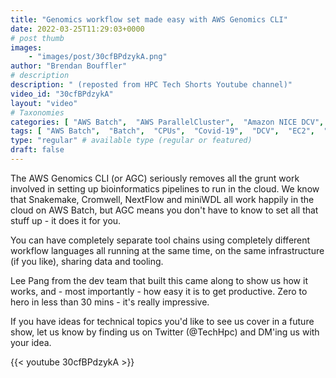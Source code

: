 ```yaml
---
title: "Genomics workflow set made easy with AWS Genomics CLI"
date: 2022-03-25T11:29:03+0000
# post thumb
images:
    - "images/post/30cfBPdzykA.png"
author: "Brendan Bouffler"
# description
description: " (reposted from HPC Tech Shorts Youtube channel)"
video_id: "30cfBPdzykA"
layout: "video"
# Taxonomies
categories: [ "AWS Batch",  "AWS ParallelCluster",  "Amazon NICE DCV",  "Life Sciences", ]
tags: [ "AWS Batch",  "Batch",  "CPUs",  "Covid-19",  "DCV",  "EC2",  "GPUs",  "HPC",  "High Performance Computing",  "Lustre",  "ParallelCluster",  "Schedulers",  "Storage",  "WDL",  "bioinformatics",  "cloud",  "cromwell",  "genomics",  "miniWDL",  "nextflow",  "pipelines",  "snakemake",  "virtualization",  "vizualization",  "techshorts", ]
type: "regular" # available type (regular or featured)
draft: false
---
```


The AWS Genomics CLI (or AGC) seriously removes all the grunt work involved in setting up bioinformatics pipelines to run in the cloud. We know that Snakemake, Cromwell, NextFlow and miniWDL all work happily in the cloud on AWS Batch, but AGC means you don't have to know to set all that stuff up - it does it for you.

You can have completely separate tool chains using completely different workflow languages all running at the same time, on the same infrastructure (if you like), sharing data and tooling.

Lee Pang from the dev team that built this came along to show us how it works, and - most importantly - how easy it is to get productive. Zero to hero in less than 30 mins - it's really impressive. 

If you have ideas for technical topics you'd like to see us cover in a future show, let us know by finding us on Twitter (@TechHpc) and DM'ing us with your idea.

{{< youtube 30cfBPdzykA >}}